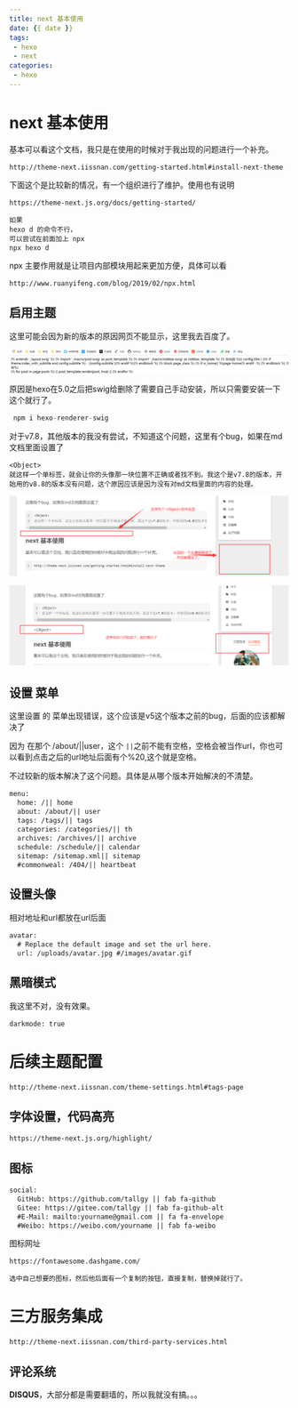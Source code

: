 ```yaml
---
title: next 基本使用
date: {{ date }}
tags: 
 - hexo
 - next
categories:
 - hexo
---
```




# next 基本使用

基本可以看这个文档，我只是在使用的时候对于我出现的问题进行一个补充。

```
http://theme-next.iissnan.com/getting-started.html#install-next-theme
```

下面这个是比较新的情况，有一个组织进行了维护。使用也有说明

```
https://theme-next.js.org/docs/getting-started/
```



```
如果
hexo d 的命令不行，
可以尝试在前面加上 npx
npx hexo d
```

npx 主要作用就是让项目内部模块用起来更加方便，具体可以看

```
http://www.ruanyifeng.com/blog/2019/02/npx.html
```



## 启用主题

这里可能会因为新的版本的原因网页不能显示，这里我去百度了。



![image-20211018105920422](next/image-20211018110937363.png)

原因是hexo在5.0之后把swig给删除了需要自己手动安装，所以只需要安装一下 这个就行了。

```java
 npm i hexo-renderer-swig
```



对于v7.8，其他版本的我没有尝试，不知道这个问题，这里有个bug，如果在md文档里面设置了

```
<Object>
就这样一个单标签，就会让你的头像那一块位置不正确或者找不到。我这个是v7.8的版本，开始用的v8.8的版本没有问题，这个原因应该是因为没有对md文档里面的内容的处理。
```

![image-20211018105920422](next/image-20211018105920422.png)

![image-20211018110658046](next/image-20211018110658046.png)



## 设置 菜单

这里设置 的 菜单出现错误，这个应该是v5这个版本之前的bug，后面的应该都解决了

因为 在那个 /about/||user，这个 `||`之前不能有空格，空格会被当作url，你也可以看到点击之后的url地址后面有个%20,这个就是空格。

不过较新的版本解决了这个问题。具体是从哪个版本开始解决的不清楚。

```
menu:
  home: /|| home
  about: /about/|| user
  tags: /tags/|| tags
  categories: /categories/|| th
  archives: /archives/|| archive
  schedule: /schedule/|| calendar
  sitemap: /sitemap.xml|| sitemap
  #commonweal: /404/|| heartbeat
```



## 设置头像

相对地址和url都放在url后面

```
avatar:
  # Replace the default image and set the url here.
  url: /uploads/avatar.jpg #/images/avatar.gif
```



## 黑暗模式

我这里不对，没有效果。

```
darkmode: true
```



# 后续主题配置

```
http://theme-next.iissnan.com/theme-settings.html#tags-page
```



## 字体设置，代码高亮

```
https://theme-next.js.org/highlight/
```



## 图标

```
social:
  GitHub: https://github.com/tallgy || fab fa-github
  Gitee: https://gitee.com/tallgy || fab fa-github-alt
  #E-Mail: mailto:yourname@gmail.com || fa fa-envelope
  #Weibo: https://weibo.com/yourname || fab fa-weibo
```

图标网址

```
https://fontawesome.dashgame.com/
```

```
选中自己想要的图标，然后他后面有一个复制的按钮，直接复制，替换掉就行了。
```



# 三方服务集成

```
http://theme-next.iissnan.com/third-party-services.html
```



## 评论系统

**DISQUS**，大部分都是需要翻墙的，所以我就没有搞。。。

```

```

